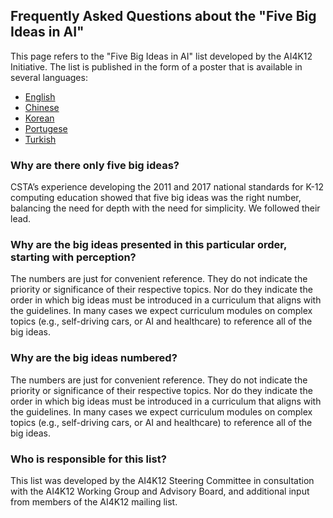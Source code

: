 ## Frequently Asked Questions about the "Five Big Ideas in AI"
This page refers to the "Five Big Ideas in AI" list developed by the AI4K12 Initiative. The list is published in the form of a poster that is available in several languages:

* [English](https://github.com/touretzkyds/ai4k12/raw/master/documents/AI4K12_Five_Big_Ideas_Poster.pdf)
* [Chinese](https://github.com/touretzkyds/ai4k12/raw/master/documents/AI4K12_Five_Big_Ideas_Poster_Chinese.pdf)
* [Korean](https://github.com/touretzkyds/ai4k12/rawb/master/documents/AI4K12_Five_Big_Ideas_Poster_Korean.pdf)
* [Portugese](https://github.com/touretzkyds/ai4k12/raw/master/documents/AI4K12_Five_Big_Ideas_Poster_Portugese.pdf)
* [Turkish](https://github.com/touretzkyds/ai4k12/raw/master/documents/AI4K12_Five_Big_Ideas_Turkish.pdf)

### Why are there only five big ideas?

CSTA’s experience developing the 2011 and 2017 national standards for K-12 computing education showed that five big ideas was the right number, balancing the need for depth with the need for simplicity. We followed their lead.

### Why are the big ideas presented in this particular order, starting with perception?

The numbers are just for convenient reference. They do not indicate the priority or significance of their respective topics. Nor do they indicate the order in which big ideas must be introduced in a curriculum that aligns with the guidelines. In many cases we expect curriculum modules on complex topics (e.g., self-driving cars, or AI and healthcare) to reference all of the big ideas. 

### Why are the big ideas numbered?

The numbers are just for convenient reference. They do not indicate the priority or significance of their respective topics. Nor do they indicate the order in which big ideas must be introduced in a curriculum that aligns with the guidelines. In many cases we expect curriculum modules on complex topics (e.g., self-driving cars, or AI and healthcare) to reference all of the big ideas.

### Who is responsible for this list?

This list was developed by the AI4K12 Steering Committee in consultation with the AI4K12 Working Group and Advisory Board, and additional input from members of the AI4K12 mailing list.



